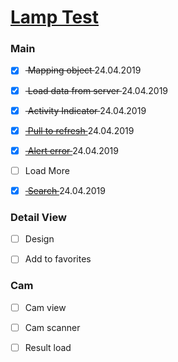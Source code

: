 # <a href="http://lamptest.ru">Lamp Test</a>

### Main 
- [x] <s> Mapping object </s> 24.04.2019
- [x] <s> Load data from server </s> 24.04.2019
- [x] <s> Activity Indicator </s> 24.04.2019
- [x] <a href="https://raw.githubusercontent.com/root0x251/Lamp-Test/master/IMG/refresh.png?token=ACTJZIT6ZHVF5H3QMJQ7ZU24YKSEO"><s> Pull to refresh </s></a> 24.04.2019
- [x] <a href="https://raw.githubusercontent.com/root0x251/Lamp-Test/master/IMG/alert.png?token=ACTJZITUSUJD4EIIY777CLS4YKSHW"><s> Alert error </s></a> 24.04.2019
- [ ] Load More
- [x] <a href="https://raw.githubusercontent.com/root0x251/Lamp-Test/master/IMG/search.png?token=ACTJZIQMSOJZSUTNE3DNF224YKQ34"><s> Search </s></a> 24.04.2019


### Detail View
- [ ] Design
- [ ] Add to favorites


### Cam
- [ ] Cam view
- [ ] Cam scanner
- [ ] Result load







